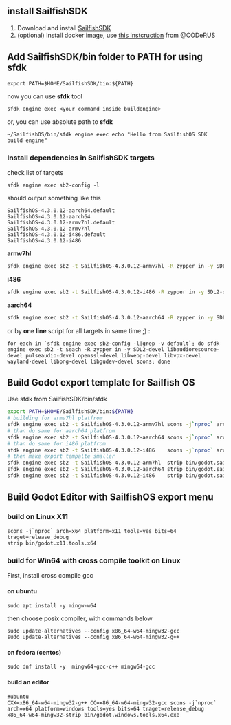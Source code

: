 ## install SailfishSDK 
1. Download and install [SailfishSDK](https://sailfishos.org/wiki/Application_SDK)
2. (optional) Install docker image, use [this instcruction](https://github.com/CODeRUS/docker-sailfishos-sdk-local) from @CODeRUS

## Add SailfishSDK/bin folder to PATH for using sfdk
```shell
export PATH=$HOME/SailfishSDK/bin:${PATH} 
```
now you can use **sfdk** tool  
```shell
sfdk engine exec <your command inside buildengine> 
```
or, you can use absolute path to **sfdk** 
```shell
~/SailfishOS/bin/sfdk engine exec echo "Hello from SailfishOS SDK build engine"
```

### Install dependencies in SailfishSDK targets
check list of targets
```shell
sfdk engine exec sb2-config -l
```

should output something like this 

```shell
SailfishOS-4.3.0.12-aarch64.default
SailfishOS-4.3.0.12-aarch64
SailfishOS-4.3.0.12-armv7hl.default
SailfishOS-4.3.0.12-armv7hl
SailfishOS-4.3.0.12-i486.default
SailfishOS-4.3.0.12-i486
```

**armv7hl**
```sh
sfdk engine exec sb2 -t SailfishOS-4.3.0.12-armv7hl -R zypper in -y SDL2-devel libgudev-devel libaudioresource-devel pulseaudio-devel openssl-devel libwebp-devel libvpx-devel wayland-devel libpng-devel scons
```

**i486**
```sh
sfdk engine exec sb2 -t SailfishOS-4.3.0.12-i486 -R zypper in -y SDL2-devel libgudev-devel libaudioresource-devel pulseaudio-devel openssl-devel libwebp-devel libvpx-devel wayland-devel libpng-devel scons
```

**aarch64**
```sh
sfdk engine exec sb2 -t SailfishOS-4.3.0.12-aarch64 -R zypper in -y SDL2-devel libgudev-devel libaudioresource-devel pulseaudio-devel openssl-devel libwebp-devel libvpx-devel wayland-devel libpng-devel scons
```

or by **one line** script for all targets in same time ;) :
```shell
for each in `sfdk engine exec sb2-config -l|grep -v default`; do sfdk engine exec sb2 -t $each -R zypper in -y SDL2-devel libaudioresource-devel pulseaudio-devel openssl-devel libwebp-devel libvpx-devel wayland-devel libpng-devel libgudev-devel scons; done
```

## Build Godot export template for Sailfish OS
Use sfdk from SailfishSDK/bin/sfdk 

```sh
export PATH=$HOME/SailfishSDK/bin:${PATH}
# building for armv7hl platfrom 
sfdk engine exec sb2 -t SailfishOS-4.3.0.12-armv7hl scons -j`nproc` arch=arm platform=sailfish tools=no bits=32 target=release  
# than do same for aarch64 platfrom
sfdk engine exec sb2 -t SailfishOS-4.3.0.12-aarch64 scons -j`nproc` arch=arm64 platform=sailfish tools=no bits=64 target=release 
# than do same for i486 platfrom
sfdk engine exec sb2 -t SailfishOS-4.3.0.12-i486    scons -j`nproc` arch=x86 platform=sailfish tools=no bits=32 target=release
# then make export tempalte smaller
sfdk engine exec sb2 -t SailfishOS-4.3.0.12-arm7hl  strip bin/godot.sailfish.opt.arm
sfdk engine exec sb2 -t SailfishOS-4.3.0.12-aarch64 strip bin/godot.sailfish.opt.arm64
sfdk engine exec sb2 -t SailfishOS-4.3.0.12-i486    strip bin/godot.sailfish.opt.x86
```

## Build Godot Editor with SailfishOS export menu
### build on Linux  X11
```shell
scons -j`nproc` arch=x64 platform=x11 tools=yes bits=64 traget=release_debug 
strip bin/godot.x11.tools.x64
```
### build for Win64 with cross compile toolkit on Linux
First, install cross compile gcc
#### on ubuntu 
```
sudo apt install -y mingw-w64
```
then choose posix compiler, with commands below
```
sudo update-alternatives --config x86_64-w64-mingw32-gcc 
sudo update-alternatives --config x86_64-w64-mingw32-g++
```
#### on fedora (centos)
```
sudo dnf install -y  mingw64-gcc-c++ mingw64-gcc
```
#### build an editor 
```shell
#ubuntu 
CXX=x86_64-w64-mingw32-g++ CC=x86_64-w64-mingw32-gcc scons -j`nproc` arch=x64 platform=windows tools=yes bits=64 traget=release_debug 
x86_64-w64-mingw32-strip bin/godot.windows.tools.x64.exe
```